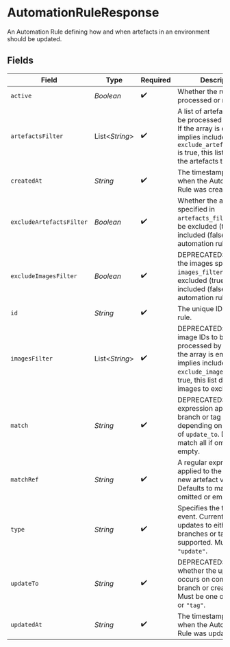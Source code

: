 # AutomationRuleResponse

An Automation Rule defining how and when artefacts in an environment should be updated.


## Fields

| Field                                                                                                                                                                                     | Type                                                                                                                                                                                      | Required                                                                                                                                                                                  | Description                                                                                                                                                                               | Example                                                                                                                                                                                   |
| ----------------------------------------------------------------------------------------------------------------------------------------------------------------------------------------- | ----------------------------------------------------------------------------------------------------------------------------------------------------------------------------------------- | ----------------------------------------------------------------------------------------------------------------------------------------------------------------------------------------- | ----------------------------------------------------------------------------------------------------------------------------------------------------------------------------------------- | ----------------------------------------------------------------------------------------------------------------------------------------------------------------------------------------- |
| `active`                                                                                                                                                                                  | *Boolean*                                                                                                                                                                                 | :heavy_check_mark:                                                                                                                                                                        | Whether the rule will be processed or not.                                                                                                                                                |                                                                                                                                                                                           |
| `artefactsFilter`                                                                                                                                                                         | List<*String*>                                                                                                                                                                            | :heavy_check_mark:                                                                                                                                                                        | A list of artefact names to be processed by the rule. If the array is empty, it implies include all. If `exclude_artefacts_filter` is true, this list describes the artefacts to exclude. |                                                                                                                                                                                           |
| `createdAt`                                                                                                                                                                               | *String*                                                                                                                                                                                  | :heavy_check_mark:                                                                                                                                                                        | The timestamp in UTC of when the Automation Rule was created.                                                                                                                             | 2020-06-22T09:37:23.523Z                                                                                                                                                                  |
| `excludeArtefactsFilter`                                                                                                                                                                  | *Boolean*                                                                                                                                                                                 | :heavy_check_mark:                                                                                                                                                                        | Whether the artefacts specified in `artefacts_filter` should be excluded (true) or included (false) in the automation rule.                                                               |                                                                                                                                                                                           |
| `excludeImagesFilter`                                                                                                                                                                     | *Boolean*                                                                                                                                                                                 | :heavy_check_mark:                                                                                                                                                                        | DEPRECATED: Whether the images specified in `images_filter` should be excluded (true) or included (false) in the automation rule.                                                         |                                                                                                                                                                                           |
| `id`                                                                                                                                                                                      | *String*                                                                                                                                                                                  | :heavy_check_mark:                                                                                                                                                                        | The unique ID for this rule.                                                                                                                                                              |                                                                                                                                                                                           |
| `imagesFilter`                                                                                                                                                                            | List<*String*>                                                                                                                                                                            | :heavy_check_mark:                                                                                                                                                                        | DEPRECATED: A list of image IDs to be processed by the rule. If the array is empty, it implies include all. If `exclude_images_filter` is true, this list describes images to exclude.    |                                                                                                                                                                                           |
| `match`                                                                                                                                                                                   | *String*                                                                                                                                                                                  | :heavy_check_mark:                                                                                                                                                                        | DEPRECATED: A regular expression applied to the branch or tag name depending on the value of `update_to`. Defaults to match all if omitted or empty.                                      |                                                                                                                                                                                           |
| `matchRef`                                                                                                                                                                                | *String*                                                                                                                                                                                  | :heavy_check_mark:                                                                                                                                                                        | A regular expression applied to the ref of a new artefact version. Defaults to match all if omitted or empty.                                                                             |                                                                                                                                                                                           |
| `type`                                                                                                                                                                                    | *String*                                                                                                                                                                                  | :heavy_check_mark:                                                                                                                                                                        | Specifies the type of event. Currently, only updates to either branches or tags are supported. Must be `"update"`.                                                                        |                                                                                                                                                                                           |
| `updateTo`                                                                                                                                                                                | *String*                                                                                                                                                                                  | :heavy_check_mark:                                                                                                                                                                        | DEPRECATED: Specifies whether the update occurs on commit to branch or creation of tag. Must be one of `"branch"` or `"tag"`.                                                             |                                                                                                                                                                                           |
| `updatedAt`                                                                                                                                                                               | *String*                                                                                                                                                                                  | :heavy_check_mark:                                                                                                                                                                        | The timestamp in UTC of when the Automation Rule was updated.                                                                                                                             | 2020-06-22T09:37:23.523Z                                                                                                                                                                  |